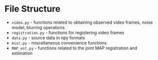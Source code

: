 # File Structure

- `video.py` - functions related to obtaining observed video frames, noise model, blurring operations
- `registration.py` - functions for registering video frames
- `data.py` - source data in npy formats
- `misc.py` - miscellaneous convenience functions
- `MAP_est.py` - functions related to the joint MAP registration and estimation 
